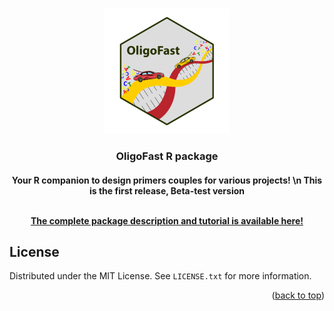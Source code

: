 <!-- Improved compatibility of back to top link: See: https://github.com/othneildrew/Best-README-Template/pull/73 -->
<a name="readme-top"></a>
<!--
*** Thanks for checking out the Best-README-Template. If you have a suggestion
*** that would make this better, please fork the repo and create a pull request
*** or simply open an issue with the tag "enhancement".
*** Don't forget to give the project a star!
*** Thanks again! Now go create something AMAZING! :D
-->



<!-- PROJECT SHIELDS -->
<!--
*** I'm using markdown "reference style" links for readability.
*** Reference links are enclosed in brackets [ ] instead of parentheses ( ).
*** See the bottom of this document for the declaration of the reference variables
*** for contributors-url, forks-url, etc. This is an optional, concise syntax you may use.
*** https://www.markdownguide.org/basic-syntax/#reference-style-links



<!-- PROJECT LOGO -->
<br />
<div align="center">
  <a href="https://github.com/caninuzzo/OligoFast">
    <img src="img/logo_oligofast_resized_400px.png" alt="Logo" width="200" height="200">
  </a>

<h3 align="center">OligoFast R package</h3>
<h4 align="center">Your R companion to design primers couples for various projects! \n
This is the first release, Beta-test version</4> 
  <p align="center">
    <br />
    <a href="https://caninuzzo.github.io/OligoFast/"><strong>The complete package description and tutorial is available here!</strong></a>
    <br />
</div>

<!-- LICENSE -->
## License

Distributed under the MIT License. See `LICENSE.txt` for more information.

<p align="right">(<a href="#readme-top">back to top</a>)</p>
